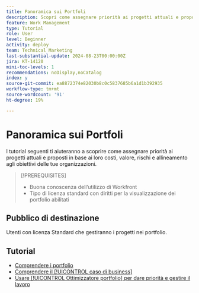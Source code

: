 ```yaml
---
title: Panoramica sui Portfoli
description: Scopri come assegnare priorità ai progetti attuali e proposti in base a costi, valore, rischi e allineamento agli obiettivi delle tue organizzazioni.
feature: Work Management
type: Tutorial
role: User
level: Beginner
activity: deploy
team: Technical Marketing
last-substantial-update: 2024-08-23T00:00:00Z
jira: KT-14120
mini-toc-levels: 1
recommendations: noDisplay,noCatalog
index: y
source-git-commit: ea8872374e82030b8c0c5837685b6a1d1b392935
workflow-type: tm+mt
source-wordcount: '91'
ht-degree: 19%

---
```



# Panoramica sui Portfoli

I tutorial seguenti ti aiuteranno a scoprire come assegnare priorità ai progetti attuali e proposti in base ai loro costi, valore, rischi e allineamento agli obiettivi delle tue organizzazioni.

>[!PREREQUISITES]
>
>* Buona conoscenza dell’utilizzo di Workfront
>* Tipo di licenza standard con diritti per la visualizzazione dei portfolio abilitati


## Pubblico di destinazione

Utenti con licenza Standard che gestiranno i progetti nei portfolio.

## Tutorial

* [Comprendere i portfolio](/help/portfolios-and-programs/overview-of-adobe-workfront-portfolios.md)
* [Comprendere il [!UICONTROL caso di business]](/help/portfolios-and-programs/introduction-to-the-business-case.md)
* [Usare [!UICONTROL Ottimizzatore portfolio] per dare priorità e gestire il lavoro](/help/portfolios-and-programs/prioritize-and-manage-work-with-portfolios.md)
